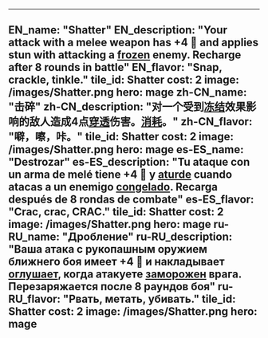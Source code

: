 ---

EN_name: "Shatter"
EN_description: "Your attack with a melee weapon has +4 🔸 and applies stun with attacking a <u>frozen</u> enemy. Recharge after 8 rounds in battle"
EN_flavor: "Snap, crackle, tinkle."
tile_id: Shatter
cost: 2
image: /images/Shatter.png
hero: mage
zh-CN_name: "击碎"
zh-CN_description: "对一个受到<u>冻结</u>效果影响的敌人造成4点<u>穿透</u>伤害。<u>消耗</u>。"
zh-CN_flavor: "噼，嚓，咔。"
tile_id: Shatter
cost: 2
image: /images/Shatter.png
hero: mage
es-ES_name: "Destrozar"
es-ES_description: "Tu ataque con un arma de melé tiene +4 🔸 y <u>aturde</u> cuando atacas a un enemigo <u>congelado</u>. Recarga después de 8 rondas de combate"
es-ES_flavor: "Crac, crac, CRAC."
tile_id: Shatter
cost: 2
image: /images/Shatter.png
hero: mage
ru-RU_name: "Дробление"
ru-RU_description: "Ваша атака с рукопашным оружием ближнего боя имеет +4 🔸 и накладывает <u>оглушает</u>, когда атакуете <u>заморожен</u> врага. Перезаряжается после 8 раундов боя"
ru-RU_flavor: "Рвать, метать, убивать."
tile_id: Shatter
cost: 2
image: /images/Shatter.png
hero: mage
---